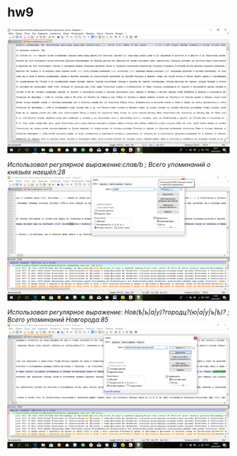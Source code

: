 # hw9
![1](https://github.com/AlyonaAO/hw9/blob/master/Скриншот%202018-05-26%2018.57.23.png)

*Использовал регулярное выражение:слав/b ; Всего упоминаний о князьях наешёл:28*
![2](https://github.com/AlyonaAO/hw9/blob/master/Скриншот%202018-05-26%2019.18.36.png)

*Использовал регулярное выражение: Нов(ѣ|ъ|а|у)?городц?(ю|а|у|ъ|ѣ)? ; Всего упоминаний Новгорода:85*
![3](https://github.com/AlyonaAO/hw9/blob/master/Скриншот%202018-05-26%2019.42.08.png)
